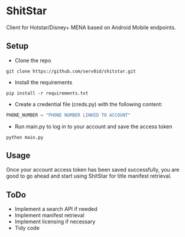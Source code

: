 # ShitStar
Client for Hotstar/Disney+ MENA based on Android Mobile endpoints.

## Setup
* Clone the repo
```commandline
git clone https://github.com/serv0id/shitstar.git
```
* Install the requirements
```commandline
pip install -r requirements.txt
```
* Create a credential file (creds.py) with the following content:
```python
PHONE_NUMBER = "PHONE NUMBER LINKED TO ACCOUNT"
```
* Run main.py to log in to your account and save the access token
```commandline
python main.py
```

## Usage
Once your account access token has been saved successfully, you are good to go ahead and start using ShitStar for title manifest retrieval.

## ToDo
* Implement a search API if needed
* Implement manifest retrieval
* Implement licensing if necessary
* Tidy code
